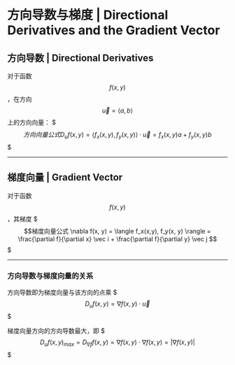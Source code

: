 # 方向导数与梯度 | Directional Derivatives and the Gradient Vector

## 方向导数 | Directional Derivatives

对于函数 $$f(x, y)$$，在方向 $$\vec u = \langle a, b \rangle$$ 上的方向向量：
$$$方向向量公式
D_uf(x, y) = \langle f_x(x, y), f_y(x, y) \rangle \cdot \vec u = f_x(x, y) a + f_y(x, y) b
$$$

- - -

## 梯度向量 | Gradient Vector

对于函数 $$f(x, y)$$，其梯度
$$$梯度向量公式
\nabla f(x, y) = \langle f_x(x,y), f_y(x, y) \rangle = \frac{\partial f}{\partial x} \vec i + \frac{\partial f}{\partial y} \vec j
$$$

- - -

### 方向导数与梯度向量的关系

方向导数即为梯度向量与该方向的点乘
$$$
D_u f(x, y) = \nabla f(x, y) \cdot \vec u
$$$

梯度向量方向的方向导数最大，即
$$$
D_u f(x, y)_{max} = D_{\nabla f} f(x, y) = \nabla f(x, y) \cdot \nabla f(x, y) = |\nabla f(x, y)|
$$$

